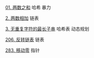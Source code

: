[01. 两数之和](./01.md) 哈希 暴力

[2. 两数相加](./02.md) 链表

[3. 无重复字符的最长子串](./03.md) 哈希表 动态规划



[206. 反转链表](./206.md) 链表


[283. 移动零](./283.md) 指针